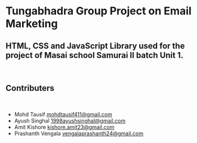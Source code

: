 # Tungabhadra Group Project on Email Marketing
​
HTML, CSS and JavaScript Library used for the project of Masai school Samurai II batch Unit 1.
​
--- 
​
## Contributers
​
- Mohd Tausif <mohdtausif411@gmail.com>
- Ayush Singhal <1998ayushsinghal@gmail.com>
- Amit Kishore  <kishore.amit23@gmail.com>
- Prashanth Vengala <vengalaprashanth24@gmail.com>
